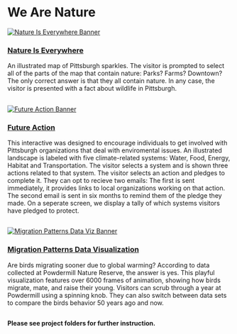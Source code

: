 # We Are Nature

[![Nature Is Everywhere Banner](https://github.com/CMP-Studio/WeAreNature/blob/master/_Images/NatureIsEverywhere_Banner.png)](https://github.com/CMP-Studio/WeAreNature/tree/master/NatureIsEverywhere)

### [Nature Is Everywhere](https://github.com/CMP-Studio/WeAreNature/tree/master/NatureIsEverywhere)

An illustrated map of Pittsburgh sparkles. The visitor is prompted to select all of the parts of the map that contain nature: Parks? Farms? Downtown? The only correct answer is that they all contain nature. In any case, the visitor is presented with a fact about wildlife in Pittsburgh.


##

[![Future Action Banner](https://github.com/CMP-Studio/WeAreNature/blob/master/_Images/FutureAction_Banner.png)](https://github.com/CMP-Studio/WeAreNature/tree/master/FutureAction)

### [Future Action](https://github.com/CMP-Studio/WeAreNature/tree/master/FutureAction)

This interactive was designed to encourage individuals to get involved with Pittsburgh organizations that deal with enviromental issues. An illustrated landscape is labeled with five climate-related systems: Water, Food, Energy, Habitat and Transportation. The visitor selects a system and is shown three actions related to that system. The visitor selects an action and pledges to complete it. They can opt to recieve two emails: The first is sent immediately, it provides links to local organizations working on that action. The second email is sent in six months to remind them of the pledge they made. On a seperate screen, we display a tally of which systems visitors have pledged to protect.


##
[![Migration Patterns Data Viz Banner](https://github.com/CMP-Studio/WeAreNature/blob/master/_Images/MigrationDataViz_Banner.png)](https://github.com/CMP-Studio/WeAreNature/tree/master/MigrationPatternsDataViz)


### [Migration Patterns Data Visualization](https://github.com/CMP-Studio/WeAreNature/tree/master/MigrationPatternsDataViz)

Are birds migrating sooner due to global warming? According to data collected at Powdermill Nature Reserve, the answer is yes. This playful visualization features over 6000 frames of animation, showing how birds migrate, mate, and raise their young. Visitors can scrub through a year at Powdermill using a spinning knob. They can also switch between data sets to compare the birds behavior 50 years ago and now.


##

**Please see project folders for further instruction.**
